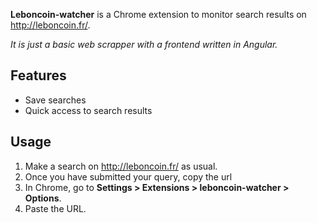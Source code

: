 **Leboncoin-watcher** is a Chrome extension to monitor search results on http://leboncoin.fr/.

*It is just a basic web scrapper with a frontend written in Angular.*

Features
---

- Save searches
- Quick access to search results

Usage
---

1. Make a search on http://leboncoin.fr/ as usual.
2. Once you have submitted your query, copy the url
3. In Chrome, go to **Settings > Extensions > leboncoin-watcher > Options**.
4. Paste the URL.
